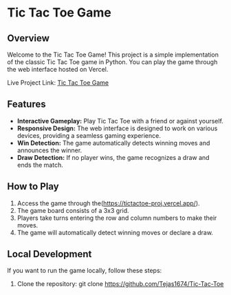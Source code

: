 # Tic Tac Toe Game

## Overview

Welcome to the Tic Tac Toe Game! This project is a simple implementation of the classic Tic Tac Toe game in Python. You can play the game through the web interface hosted on Vercel.

Live Project Link: [Tic Tac Toe Game](https://tictactoe-proj.vercel.app/)

## Features

- **Interactive Gameplay:** Play Tic Tac Toe with a friend or against yourself.
- **Responsive Design:** The web interface is designed to work on various devices, providing a seamless gaming experience.
- **Win Detection:** The game automatically detects winning moves and announces the winner.
- **Draw Detection:** If no player wins, the game recognizes a draw and ends the match.

## How to Play

1. Access the game through the(https://tictactoe-proj.vercel.app/).
2. The game board consists of a 3x3 grid.
3. Players take turns entering the row and column numbers to make their moves.
4. The game will automatically detect winning moves or declare a draw.

## Local Development

If you want to run the game locally, follow these steps:

1. Clone the repository:
   git clone https://github.com/Tejas1674/Tic-Tac-Toe
